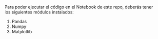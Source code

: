 Para poder ejecutar el código en el Notebook de este repo, deberás tener los siguientes módulos instalados:

1. Pandas
2. Numpy
3. Matplotlib